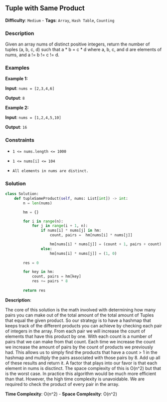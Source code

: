 ## Tuple with Same Product

**Difficulty**: `Medium` - **Tags**: `Array`, `Hash Table`, `Counting`

### Description

Given an array nums of distinct positive integers, return the number of tuples (a, b, c, d) such that a * b = c * d where a, b, c, and d are elements of nums, and a != b != c != d.

### Examples

**Example 1:**

**Input**: ```nums = [2,3,4,6]```

**Output**: ```8```

**Example 2:**

**Input**: ```nums = [1,2,4,5,10]```

**Output**: ```16```

### Constraints

- `1 <= nums.length <= 1000`

- `1 <= nums[i] <= 104`

- `All elements in nums are distinct.`

### Solution

```python
class Solution:
    def tupleSameProduct(self, nums: List[int]) -> int:
        n = len(nums)

        hm = {}

        for i in range(n):
            for j in range(i + 1, n):
                if nums[i] * nums[j] in hm:
                    count, pairs =  hm[nums[i] * nums[j]]

                    hm[nums[i] * nums[j]] = (count + 1, pairs + count)
                else:
                    hm[nums[i] * nums[j]] = (1, 0)
        
        res = 0

        for key in hm:
            count, pairs = hm[key]
            res += pairs * 8 
            
        return res
```

**Description**:

The core of this solution is the math involved with determining how many pairs you can make out of the total amount of the total amount of Tuples that equal the given product. So our strategy is to have a hashmap that keeps track of the different products you can achieve by checking each pair of integers in the array. From each pair we will increase the count of elements that have this product by one. With each count is a number of pairs that we can make from that count. Each time we increase the count we increase the amount of pairs by the count of products we previously had. This allows us to simply find the products that have a count > 1 in the hashmap and multiply the pairs associated with those pairs by 8. Add up all of these results and return it. A factor that plays into our favor is that each element in nums is disctinct. The space complexity of this is O(n^2) but that is the worst case. In practice this algorithm would be much more efficient than that. However, the high time complexity is unavoidable. We are required to check the product of every pair in the array.

**Time Complexity**: O(n^2) - **Space Complexity**: O(n^2) 

